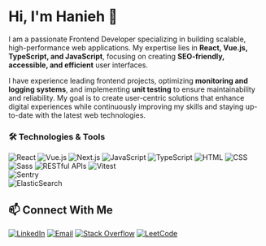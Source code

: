 # Hi, I'm Hanieh 👋

I am a passionate Frontend Developer specializing in building scalable, high-performance web applications. My expertise lies in **React, Vue.js, TypeScript, and JavaScript**, focusing on creating **SEO-friendly, accessible, and efficient** user interfaces. 

I have experience leading frontend projects, optimizing **monitoring and logging systems**, and implementing **unit testing** to ensure maintainability and reliability. My goal is to create user-centric solutions that enhance digital experiences while continuously improving my skills and staying up-to-date with the latest web technologies.



### 🛠 Technologies & Tools
![React](https://img.shields.io/badge/React-000000?style=flat&logo=react&logoColor=61DAFB)
![Vue.js](https://img.shields.io/badge/Vue.js-000000?style=flat&logo=vuedotjs&logoColor=4FC08D)
![Next.js](https://img.shields.io/badge/Next.js-000000?style=flat&logo=nextdotjs&logoColor=FFFFFF)
![JavaScript](https://img.shields.io/badge/JavaScript-000000?style=flat&logo=javascript&logoColor=F7DF1E)
![TypeScript](https://img.shields.io/badge/TypeScript-000000?style=flat&logo=typescript&logoColor=3178C6)
![HTML](https://img.shields.io/badge/HTML5-000000?style=flat&logo=html5&logoColor=E34F26)
![CSS](https://img.shields.io/badge/CSS3-000000?style=flat&logo=css3&logoColor=1572B6)
![Sass](https://img.shields.io/badge/Sass-000000?style=flat&logo=sass&logoColor=CC6699)
![RESTful APIs](https://img.shields.io/badge/REST-000000?style=flat&logo=rest&logoColor=blue)
![Vitest](https://img.shields.io/badge/Vitest-000000?style=flat&logo=vitest&logoColor=yellow)  
![Sentry](https://img.shields.io/badge/Sentry-000000?style=flat&logo=sentry&logoColor=white)  
![ElasticSearch](https://img.shields.io/badge/ElasticSearch-000000?style=flat&logo=elasticsearch&logoColor=005571)  



## 📫 Connect With Me

[![LinkedIn](https://img.shields.io/badge/LinkedIn-000000?style=flat&logo=linkedin&logoColor=0A66C2)](https://www.linkedin.com/in/hanieh-ghassemi/)
[![Email](https://img.shields.io/badge/Email-000000?style=flat&logo=gmail&logoColor=EA4335)](mailto:haniehghsmie@gmail.com)
[![Stack Overflow](https://img.shields.io/badge/Stack%20Overflow-000000?style=flat&logo=stackoverflow&logoColor=F58025)](https://stackoverflow.com/users/16680247/hanieh-ghassemi?tab=profile)
[![LeetCode](https://img.shields.io/badge/LeetCode-000000?style=flat&logo=leetcode&logoColor=FFA116)](https://leetcode.com/HaniehGhassemi/)
